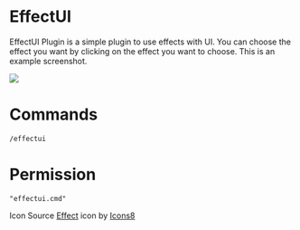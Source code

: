 # EffectUI
EffectUI Plugin is a simple plugin to use effects with UI. You can choose the effect you want by clicking on the effect you want to choose.
This is an example screenshot.

<img src= "https://media.discordapp.net/attachments/1079982978165387276/1089845604705914920/Screenshot_196.png?width=756&height=427">

# Commands
```
/effectui
```
# Permission 
``` 
"effectui.cmd"
```
Icon Source
<a target="_blank" href="https://icons8.com/icon/QnQZHO9jRUeQ/effect">Effect</a> icon by <a target="_blank" href="https://icons8.com">Icons8</a>
